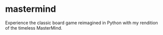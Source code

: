 # mastermind
Experience the classic board game reimagined in Python with my rendition of the timeless MasterMind. 
